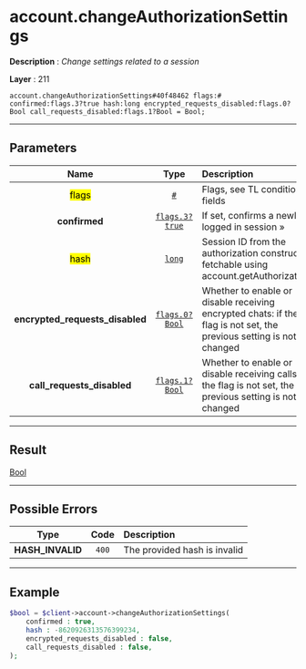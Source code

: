 # account.changeAuthorizationSettings

**Description** : *Change settings related to a session*

**Layer** : 211

```tl
account.changeAuthorizationSettings#40f48462 flags:# confirmed:flags.3?true hash:long encrypted_requests_disabled:flags.0?Bool call_requests_disabled:flags.1?Bool = Bool;
```

---

## Parameters

| Name | Type | Description |
| :---: | :---: | :--- |
| <mark>flags</mark> | [`#`](type/#) | Flags, see TL conditional fields |
| **confirmed** | [`flags.3?true`](type/true) | If set, confirms a newly logged in session » |
| <mark>hash</mark> | [`long`](type/long) | Session ID from the authorization constructor, fetchable using account.getAuthorizations |
| **encrypted_requests_disabled** | [`flags.0?Bool`](type/Bool) | Whether to enable or disable receiving encrypted chats: if the flag is not set, the previous setting is not changed |
| **call_requests_disabled** | [`flags.1?Bool`](type/Bool) | Whether to enable or disable receiving calls: if the flag is not set, the previous setting is not changed |

---

## Result

[Bool](type/Bool)

---

## Possible Errors

| Type | Code | Description |
| :---: | :---: | :--- |
| **HASH_INVALID** | `400` | The provided hash is invalid |

---

## Example

```php
$bool = $client->account->changeAuthorizationSettings(
	confirmed : true,
	hash : -8620926313576399234,
	encrypted_requests_disabled : false,
	call_requests_disabled : false,
);
```
